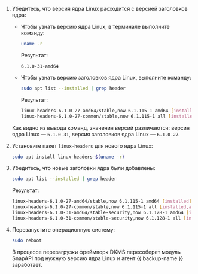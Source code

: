1. Убедитесь, что версия ядра Linux расходится с версией заголовков ядра:

    * Чтобы узнать версию ядра Linux, в терминале выполните команду:

        ```bash
        uname -r
        ```

        Результат:

        ```text
        6.1.0-31-amd64
        ```
    * Чтобы узнать версию заголовков ядра Linux, выполните команду:

        ```bash
        sudo apt list --installed | grep header
        ```

        Результат:

        ```bash
        linux-headers-6.1.0-27-amd64/stable,now 6.1.115-1 amd64 [installed]
        linux-headers-6.1.0-27-common/stable,now 6.1.115-1 all [installed,automatic]
        ```
    Как видно из вывода команд, значения версий различаются: версия ядра Linux — `6.1.0-31`, версия заголовков ядра Linux — `6.1.0-27`.
1. Установите пакет `linux-headers` для нового ядра Linux:

    ```bash
    sudo apt install linux-headers-$(uname -r)
    ```
1. Убедитесь, что новые заголовки ядра были добавлены:

    ```bash
    sudo apt list --installed | grep header
    ```

    Результат:

    ```bash
    linux-headers-6.1.0-27-amd64/stable,now 6.1.115-1 amd64 [installed]
    linux-headers-6.1.0-27-common/stable,now 6.1.115-1 all [installed,automatic]
    linux-headers-6.1.0-31-amd64/stable-security,now 6.1.128-1 amd64 [installed]
    linux-headers-6.1.0-31-common/stable-security,now 6.1.128-1 all [installed,automatic]
    ```
1. Перезапустите операционную систему:

    ```bash
    sudo reboot
    ```

    В процессе перезагрузки фреймворк DKMS пересоберет модуль SnapAPI под нужную версию ядра Linux и агент {{ backup-name }} заработает.